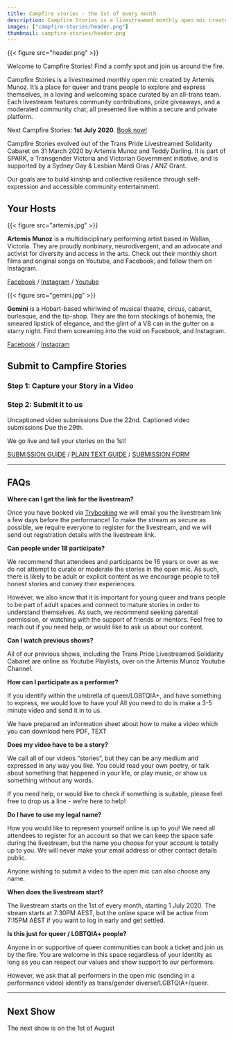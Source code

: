 ```yaml
---
title: Campfire stories - the 1st of every month
description: Campfire Stories is a livestreamed monthly open mic created by Artemis Munoz.
images: ["campfire-stories/header.png"]
thumbnail: campfire-stories/header.png
---
```


{{< figure src="header.png" >}}

Welcome to Campfire Stories! Find a comfy spot and join us around the fire.

Campfire Stories is a livestreamed monthly open mic created by Artemis Munoz.
It’s a place for queer and trans people to explore and express themselves, in
a loving and welcoming space curated by an all-trans team. Each livestream
features community contributions, prize giveaways, and a moderated community
chat, all presented live within a secure and private platform.

Next Campfire Stories:
**1st July 2020**.
[Book now!](https://www.trybooking.com/book/event?eid=634135&)

Campfire Stories evolved out of the Trans Pride Livestreamed Solidarity Cabaret
on 31 March 2020 by Artemis Munoz and Teddy Darling. It is part of SPARK,
a Transgender Victoria and Victorian Government initiative, and is supported by
a Sydney Gay & Lesbian Mardi Gras / ANZ Grant. 

Our goals are to build kinship and collective resilience through
self-expression and accessible community entertainment. 

## Your Hosts

{{< figure src="artemis.jpg" >}}

**Artemis Munoz** is a multidisciplinary performing artist based in Wallan,
Victoria. They are proudly nonbinary, neurodivergent, and an advocate and
activist for diversity and access in the arts. Check out their monthly short
films and original songs on Youtube, and Facebook, and follow them on
Instagram.

[Facebook](https://www.facebook.com/MunozArtemis/) /
[Instagram](https://www.instagram.com/artemismunoz/) /
[Youtube](https://www.youtube.com/channel/UCRtKI-BcbJkGn9CwlaprWrg)

{{< figure src="gemini.jpg" >}}

**Gemini** is a Hobart-based whirlwind of musical theatre, circus, cabaret,
burlesque, and the tip-shop. They are the torn stockings of bohemia, the
smeared lipstick of elegance, and the glint of a VB can in the gutter on
a starry night. Find them screaming into the void on Facebook, and Instagram.

[Facebook](https://www.facebook.com/HERAcabaret) /
[Instagram](https://www.instagram.com/hera_direen/)

## Submit to Campfire Stories

### Step 1: Capture your Story in a Video

### Step 2: Submit it to us

Uncaptioned video submissions Due the 22nd.
Captioned video submissions Due the 29th.

We go live and tell your stories on the 1st!

[SUBMISSION GUIDE](https://drive.google.com/file/d/10U2o5GErKaxW7nckBbUEQBAqr3g7hX0k/view) /
[PLAIN TEXT GUIDE](https://docs.google.com/document/d/1bDqg1hbUGaMjZlKnUjRUhdn-6gChlYimIPecY94gcKg/view) /
[SUBMISSION FORM](https://docs.google.com/forms/d/e/1FAIpQLSfWJLifOVBl3K3BHbhBnvMjSgQWdgte0fZGhE4DY3Kl-ulKVQ/viewform)

---

## FAQs

**Where can I get the link for the livestream?**

Once you have booked via [Trybooking](https://www.trybooking.com/book/event?eid=634135&)
we will email you the livestream link a few days before the performance!
To make the stream as secure as possible,
we require everyone to register for the livestream,
and we will send out registration details with the livestream link.


**Can people under 18 participate?**

We recommend that attendees and participants be 16 years or over as we do not
attempt to curate or moderate the stories in the open mic. As such, there is
likely to be adult or explicit content as we encourage people to tell honest
stories and convey their experiences.

However, we also know that it is important for young queer and trans people to
be part of adult spaces and connect to mature stories in order to understand
themselves. As such, we recommend seeking parental permission, or watching with
the support of friends or mentors. Feel free to reach out if you need help, or
would like to ask us about our content.


**Can I watch previous shows?**

All of our previous shows, including the Trans Pride Livestreamed Solidarity
Cabaret are online as Youtube Playlists, over on the Artemis Munoz Youtube
Channel.


**How can I participate as a performer?**

If you identify within the umbrella of queer/LGBTQIA+, and have something to
express, we would love to have you! All you need to do is make a 3-5 minute
video and send it in to us.

We have prepared an information sheet about how to make a video which you can
download here PDF, TEXT


**Does my video have to be a story?**

We call all of our videos “stories”, but they can be any medium and expressed
in any way you like. You could read your own poetry, or talk about something
that happened in your life, or play music, or show us something without any
words.

If you need help, or would like to check if something is suitable, please feel
free to drop us a line - we’re here to help!


**Do I have to use my legal name?**

How you would like to represent yourself online is up to you! We need all
attendees to register for an account so that we can keep the space safe during
the livestream, but the name you choose for your account is totally up to you.
We will never make your email address or other contact details public.

Anyone wishing to submit a video to the open mic can also choose any name.


**When does the livestream start?**

The livestream starts on the 1st of every month, starting 1 July 2020. The stream starts at 7:30PM AEST, but the online space will be active from 7:15PM AEST if you want to log in early and get settled. 


**Is this just for queer / LGBTQIA+ people?**

Anyone in or supportive of queer communities can book a ticket and join us by
the fire. You are welcome in this space regardless of your identity as long as
you can respect our values and show support to our performers.

However, we ask that all performers in the open mic (sending in a performance
video) identify as trans/gender diverse/LGBTQIA+/queer.

---

## Next Show

The next show is on the 1st of August
